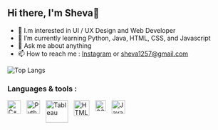 ## Hi there, I'm Sheva👋

- 👀 I.m interested in UI / UX Design and Web Developer
- 🌱 I’m currently learning Python, Java, HTML, CSS, and Javascript
- 💬 Ask me about anything
- 📫 How to reach me : <a href="https://www.instagram.com/shevaananda_/" target="_blank">Instagram</a> or sheva1257@gmail.com

![Top Langs](https://github-readme-stats.vercel.app/api/top-langs/?username=anandasheva&layout=compact)

### Languages & tools :

<img align="left" alt="C++" width="30px" src="https://upload.wikimedia.org/wikipedia/commons/1/18/ISO_C%2B%2B_Logo.svg" style="padding-right:10px;" />
<img align="left" alt="Python" width="30px" src="https://upload.wikimedia.org/wikipedia/commons/thumb/c/c3/Python-logo-notext.svg/110px-Python-logo-notext.svg.png?20100317150552" style="padding-right:10px;" />
<img align="left" alt="Tableau" width="50px" src="https://logos-download.com/wp-content/uploads/2016/10/Java_logo_icon.png" style="padding-right:10px;" />
<img align="left" alt="HTML" width="35px" src="https://upload.wikimedia.org/wikipedia/commons/6/61/HTML5_logo_and_wordmark.svg" style="padding-right:10px;" />
<img align="left" alt="CSS" width="24px" src="https://upload.wikimedia.org/wikipedia/commons/d/d5/CSS3_logo_and_wordmark.svg" style="padding-right:10px;" />
<img align="left" alt="Javascript" width="30px" src="https://upload.wikimedia.org/wikipedia/commons/9/99/Unofficial_JavaScript_logo_2.svg" style="padding-right:0px;" />




